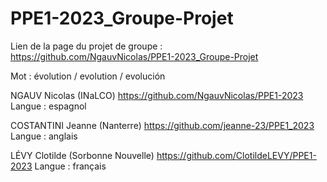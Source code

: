 # PPE1-2023_Groupe-Projet

Lien de la page du projet de groupe :
https://github.com/NgauvNicolas/PPE1-2023_Groupe-Projet

Mot : évolution / evolution / evolución

NGAUV Nicolas (INaLCO)
https://github.com/NgauvNicolas/PPE1-2023
Langue : espagnol

COSTANTINI Jeanne (Nanterre)
https://github.com/jeanne-23/PPE1_2023
Langue : anglais

LÉVY Clotilde (Sorbonne Nouvelle)
https://github.com/ClotildeLEVY/PPE1-2023
Langue : français
